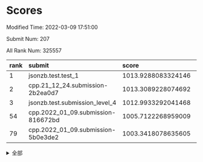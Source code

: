 # Scores

Modified Time: 2022-03-09 17:51:00

Submit Num: 207

All Rank Num: 325557

| rank |               submit               |       score        |       sigma        | pk_num |
| :--- | :--------------------------------- | :----------------- | :----------------- | :----- |
| 1    | jsonzb.test.test_1                 | 1013.9288083324146 | 0.81815939222383   | 6291   |
| 2    | cpp.21_12_24.submission-2b2ea0d7   | 1013.3089228074692 | 0.7938394867543356 | 6290   |
| 3    | jsonzb.test.submission_level_4     | 1012.9933292041468 | 0.758901579753839  | 6287   |
| 54   | cpp.2022_01_09.submission-816672bd | 1005.7122268959009 | 0.7177269514243261 | 6290   |
| 79   | cpp.2022_01_09.submission-5b0e3de2 | 1003.3418078635605 | 0.7088111078683128 | 6293   |


<details>
<summary>全部</summary>

| rank |                 submit                 |       score        |       sigma        | pk_num |
| :--- | :------------------------------------- | :----------------- | :----------------- | :----- |
| 1    | jsonzb.test.test_1                     | 1013.9288083324146 | 0.81815939222383   | 6291   |
| 2    | cpp.21_12_24.submission-2b2ea0d7       | 1013.3089228074692 | 0.7938394867543356 | 6290   |
| 3    | jsonzb.test.submission_level_4         | 1012.9933292041468 | 0.758901579753839  | 6287   |
| 4    | gobigger.level_3.submission_level_3_33 | 1012.5706627033171 | 0.774926610713422  | 6294   |
| 5    | gobigger.level_3.submission_level_3_2  | 1011.4992980695474 | 0.7893625937428304 | 6293   |
| 6    | gobigger.level_3.submission_level_3_27 | 1011.2025069819771 | 0.7601193842093262 | 6292   |
| 7    | gobigger.level_3.submission_level_3_5  | 1011.1359375860795 | 0.7673212620444394 | 6291   |
| 8    | gobigger.level_3.submission_level_3_7  | 1010.9409382942816 | 0.7768056870169225 | 6290   |
| 9    | gobigger.level_3.submission_level_3_10 | 1010.6737121930945 | 0.758938292794943  | 6292   |
| 10   | gobigger.level_3.submission_level_3_14 | 1010.5614290465487 | 0.7500750760919577 | 6290   |
| 11   | gobigger.level_3.submission_level_3_28 | 1010.5454911169508 | 0.7763906063386654 | 6287   |
| 12   | gobigger.level_3.submission_level_3_8  | 1010.5398848204471 | 0.7444114365745799 | 6287   |
| 13   | gobigger.level_3.submission_level_3_11 | 1010.4966604506216 | 0.7541936890225196 | 6292   |
| 14   | gobigger.level_3.submission_level_3_0  | 1010.4813752505746 | 0.7617028769892056 | 6298   |
| 15   | gobigger.level_3.submission_level_3_17 | 1010.4519984253747 | 0.7480327574133535 | 6293   |
| 16   | gobigger.level_3.submission_level_3_49 | 1010.4306123574381 | 0.7524833933713502 | 6287   |
| 17   | gobigger.level_3.submission_level_3_25 | 1010.2730475057629 | 0.7439045540376135 | 6295   |
| 18   | gobigger.level_3.submission_level_3_46 | 1010.2270014469168 | 0.7704285457449965 | 6288   |
| 19   | gobigger.level_3.submission_level_3_43 | 1010.2102107658078 | 0.7466504977325479 | 6292   |
| 20   | gobigger.level_3.submission_level_3_37 | 1010.1719500797717 | 0.7428533680594842 | 6291   |
| 21   | gobigger.level_3.submission_level_3_1  | 1010.1663760211795 | 0.7767493311194611 | 6288   |
| 22   | gobigger.level_3.submission_level_3_44 | 1010.1426188389021 | 0.7751008330202611 | 6286   |
| 23   | gobigger.level_3.submission_level_3_20 | 1010.0439676801607 | 0.7844926703330464 | 6290   |
| 24   | gobigger.level_3.submission_level_3_41 | 1010.0331382030665 | 0.753594565081545  | 6292   |
| 25   | gobigger.level_3.submission_level_3_24 | 1010.0118479694556 | 0.7470867299610695 | 6286   |
| 26   | gobigger.level_3.submission_level_3_15 | 1009.9433866591665 | 0.7691083255576013 | 6293   |
| 27   | gobigger.level_3.submission_level_3_3  | 1009.869568304593  | 0.7494310948381046 | 6290   |
| 28   | gobigger.level_3.submission_level_3_26 | 1009.8431356365871 | 0.7853601246763383 | 6294   |
| 29   | gobigger.level_3.submission_level_3_36 | 1009.8309002107954 | 0.7508209710137796 | 6290   |
| 30   | gobigger.level_3.submission_level_3_35 | 1009.8302803320811 | 0.7715101381425349 | 6289   |
| 31   | gobigger.level_3.submission_level_3_40 | 1009.7839306141051 | 0.7616424256492597 | 6292   |
| 32   | gobigger.level_3.submission_level_3_42 | 1009.7666939012094 | 0.7657144391874051 | 6288   |
| 33   | gobigger.level_3.submission_level_3_6  | 1009.7264991251986 | 0.7564593404111492 | 6288   |
| 34   | gobigger.level_3.submission_level_3_16 | 1009.5828904282422 | 0.7610268478005651 | 6289   |
| 35   | gobigger.level_3.submission_level_3_21 | 1009.5437934594449 | 0.7560035028328288 | 6285   |
| 36   | gobigger.level_3.submission_level_3_48 | 1009.4953457629753 | 0.7440691186732269 | 6292   |
| 37   | gobigger.level_3.submission_level_3_19 | 1009.2581405460833 | 0.7624346217057044 | 6289   |
| 38   | gobigger.level_3.submission_level_3_22 | 1009.2541623501787 | 0.7871419162663184 | 6286   |
| 39   | gobigger.level_3.submission_level_3_30 | 1009.1006286582495 | 0.7591364459192227 | 6291   |
| 40   | gobigger.level_3.submission_level_3_39 | 1009.0617289776318 | 0.7444263797089187 | 6293   |
| 41   | gobigger.level_3.submission_level_3_29 | 1009.0234216264965 | 0.7613676065869024 | 6288   |
| 42   | gobigger.level_3.submission_level_3_9  | 1008.952414049866  | 0.7414752279876524 | 6288   |
| 43   | gobigger.level_3.submission_level_3_31 | 1008.9463938867362 | 0.7371381077560353 | 6293   |
| 44   | gobigger.level_3.submission_level_3_45 | 1008.8788756743467 | 0.737778431556817  | 6290   |
| 45   | gobigger.level_3.submission_level_3_34 | 1008.7866664463453 | 0.7260624932638531 | 6294   |
| 46   | gobigger.level_3.submission_level_3_47 | 1008.7861168312768 | 0.7304750651283446 | 6289   |
| 47   | gobigger.level_3.submission_level_3_12 | 1008.7683849471024 | 0.7380238217347909 | 6292   |
| 48   | gobigger.level_3.submission_level_3_13 | 1008.6429060692361 | 0.7432753082833943 | 6292   |
| 49   | gobigger.level_3.submission_level_3_23 | 1008.5147705142048 | 0.7526419700530181 | 6291   |
| 50   | gobigger.level_3.submission_level_3_18 | 1008.4504588603519 | 0.761945430138028  | 6295   |
| 51   | gobigger.level_3.submission_level_3_4  | 1008.4328894292283 | 0.7437727373149613 | 6290   |
| 52   | gobigger.level_3.submission_level_3_32 | 1008.1696298521478 | 0.7491876102079672 | 6294   |
| 53   | gobigger.level_3.submission_level_3_38 | 1008.1568666367865 | 0.7378601456328514 | 6291   |
| 54   | cpp.2022_01_09.submission-816672bd     | 1005.7122268959009 | 0.7177269514243261 | 6290   |
| 55   | gobigger.level_1.submission_level_1_46 | 1005.3666168082553 | 0.7132762725180649 | 6287   |
| 56   | gobigger.level_1.submission_level_1_37 | 1004.6865985038784 | 0.7267856579166121 | 6291   |
| 57   | gobigger.level_1.submission_level_1_49 | 1004.6259364696735 | 0.7285708788576226 | 6295   |
| 58   | gobigger.level_1.submission_level_1_29 | 1004.6087380624374 | 0.7118840885051666 | 6292   |
| 59   | gobigger.level_1.submission_level_1_4  | 1004.5929842239627 | 0.7191911127124274 | 6291   |
| 60   | gobigger.level_1.submission_level_1_10 | 1004.3751984960464 | 0.7196632144974433 | 6294   |
| 61   | gobigger.level_1.submission_level_1_12 | 1004.2224726222698 | 0.7094116244424494 | 6289   |
| 62   | gobigger.level_1.submission_level_1_20 | 1004.062768639745  | 0.719845732547264  | 6287   |
| 63   | gobigger.level_1.submission_level_1_24 | 1004.0565943333978 | 0.72768649530431   | 6289   |
| 64   | gobigger.level_1.submission_level_1_7  | 1003.9536225827821 | 0.7126660033146852 | 6294   |
| 65   | gobigger.level_1.submission_level_1_41 | 1003.9379608892591 | 0.727496626502126  | 6293   |
| 66   | gobigger.level_1.submission_level_1_45 | 1003.8635241920842 | 0.7067822505142757 | 6288   |
| 67   | gobigger.level_1.submission_level_1_39 | 1003.8295915934311 | 0.7203610029437474 | 6292   |
| 68   | gobigger.level_1.submission_level_1_18 | 1003.794713625041  | 0.7261432339536699 | 6295   |
| 69   | gobigger.level_1.submission_level_1_27 | 1003.7661872301493 | 0.7252665665644366 | 6290   |
| 70   | gobigger.level_1.submission_level_1_21 | 1003.7030620334267 | 0.7142243009941477 | 6289   |
| 71   | gobigger.level_1.submission_level_1_0  | 1003.6740860654928 | 0.7192885234108974 | 6291   |
| 72   | gobigger.level_1.submission_level_1_28 | 1003.6576025592781 | 0.7024063083188244 | 6296   |
| 73   | gobigger.level_1.submission_level_1_1  | 1003.6378267613428 | 0.7096094160705999 | 6288   |
| 74   | gobigger.level_1.submission_level_1_2  | 1003.6049412234241 | 0.715976482211615  | 6289   |
| 75   | gobigger.level_1.submission_level_1_36 | 1003.5995882281337 | 0.717251450844779  | 6286   |
| 76   | gobigger.level_1.submission_level_1_23 | 1003.517108353251  | 0.7093808471989582 | 6287   |
| 77   | gobigger.level_1.submission_level_1_5  | 1003.396084929139  | 0.7129042777453733 | 6291   |
| 78   | gobigger.level_1.submission_level_1_47 | 1003.3839430233946 | 0.7176794637859422 | 6291   |
| 79   | cpp.2022_01_09.submission-5b0e3de2     | 1003.3418078635605 | 0.7088111078683128 | 6293   |
| 80   | gobigger.level_1.submission_level_1_19 | 1003.3112927994165 | 0.7261697097264556 | 6293   |
| 81   | gobigger.level_1.submission_level_1_31 | 1003.2512014866098 | 0.7159990225737419 | 6295   |
| 82   | gobigger.level_1.submission_level_1_35 | 1003.2292466693727 | 0.7177399975895137 | 6294   |
| 83   | gobigger.level_1.submission_level_1_42 | 1003.2134041443857 | 0.7090509172156871 | 6293   |
| 84   | gobigger.level_1.submission_level_1_17 | 1003.2104176926472 | 0.7014739902778802 | 6294   |
| 85   | gobigger.level_1.submission_level_1_33 | 1003.1904740814437 | 0.7233954597859683 | 6294   |
| 86   | gobigger.level_1.submission_level_1_9  | 1003.1176293906439 | 0.7132037538503195 | 6290   |
| 87   | gobigger.level_1.submission_level_1_16 | 1003.0314247241271 | 0.7107212582382111 | 6291   |
| 88   | gobigger.level_1.submission_level_1_22 | 1002.9829514156455 | 0.7099487729338507 | 6294   |
| 89   | gobigger.level_1.submission_level_1_8  | 1002.9806230601273 | 0.7128211210436264 | 6292   |
| 90   | gobigger.level_1.submission_level_1_34 | 1002.9409576180819 | 0.708257367411303  | 6294   |
| 91   | gobigger.level_1.submission_level_1_32 | 1002.8660803796954 | 0.7107490233333897 | 6285   |
| 92   | gobigger.level_1.submission_level_1_43 | 1002.693444693339  | 0.7030982835396694 | 6283   |
| 93   | gobigger.level_1.submission_level_1_48 | 1002.68347938549   | 0.7119956609044464 | 6292   |
| 94   | gobigger.level_1.submission_level_1_25 | 1002.6723186800725 | 0.7124326880360576 | 6292   |
| 95   | gobigger.level_1.submission_level_1_3  | 1002.637948345988  | 0.7060274105830314 | 6286   |
| 96   | gobigger.level_1.submission_level_1_30 | 1002.6180886018435 | 0.7147643827463853 | 6292   |
| 97   | gobigger.level_1.submission_level_1_40 | 1002.5781437742031 | 0.7039276158868368 | 6286   |
| 98   | gobigger.level_1.submission_level_1_38 | 1002.5011977671425 | 0.7175051645881    | 6290   |
| 99   | gobigger.level_1.submission_level_1_15 | 1002.3923322757767 | 0.7076235493495685 | 6291   |
| 100  | gobigger.level_1.submission_level_1_14 | 1002.2463075543495 | 0.7106426387600587 | 6292   |
| 101  | gobigger.level_1.submission_level_1_13 | 1002.1500181965187 | 0.7042349900049155 | 6287   |
| 102  | gobigger.level_1.submission_level_1_44 | 1001.866813063892  | 0.7156762500048901 | 6291   |
| 103  | gobigger.level_1.submission_level_1_6  | 1001.8344707998215 | 0.7135996797331873 | 6295   |
| 104  | gobigger.level_1.submission_level_1_11 | 1001.6274906273824 | 0.7144874740163353 | 6294   |
| 105  | gobigger.level_1.submission_level_1_26 | 1001.4885767010863 | 0.714249115019331  | 6286   |
| 106  | gobigger.random.submission_random_28   | 998.5179800791267  | 0.7075847553150845 | 6297   |
| 107  | gobigger.random.submission_random_1    | 997.2229917709909  | 0.7106688634626535 | 6291   |
| 108  | gobigger.random.submission_random_46   | 997.1468842985412  | 0.7058056211382563 | 6294   |
| 109  | gobigger.random.submission_random_5    | 997.0602442245879  | 0.7095105458296731 | 6290   |
| 110  | gobigger.random.submission_random_8    | 996.82599904305    | 0.699851860471052  | 6291   |
| 111  | gobigger.random.submission_random_29   | 996.7781554087145  | 0.7048231406820477 | 6291   |
| 112  | gobigger.random.submission_random_39   | 996.7348828294437  | 0.7032555766808184 | 6289   |
| 113  | gobigger.random.submission_random_9    | 996.7097855802682  | 0.716341909532179  | 6291   |
| 114  | gobigger.random.submission_random_23   | 996.6602417467134  | 0.6997884889323853 | 6287   |
| 115  | gobigger.random.submission_random_17   | 996.6374791354219  | 0.7083853700187779 | 6290   |
| 116  | gobigger.random.submission_random_19   | 996.558626861323   | 0.71155334174168   | 6290   |
| 117  | gobigger.random.submission_random_20   | 996.5338526425702  | 0.7027008608997004 | 6290   |
| 118  | gobigger.random.submission_random_12   | 996.5003386855391  | 0.7086360815251158 | 6294   |
| 119  | gobigger.random.submission_random_32   | 996.4931977356099  | 0.7015674513319412 | 6295   |
| 120  | gobigger.random.submission_random_25   | 996.420943893053   | 0.7106383881379632 | 6293   |
| 121  | gobigger.random.submission_random_16   | 996.4194368741548  | 0.7017319495713711 | 6297   |
| 122  | gobigger.random.submission_random_31   | 996.3513533451617  | 0.714815473035236  | 6291   |
| 123  | gobigger.random.submission_random_7    | 996.3291739580569  | 0.7129413231755835 | 6291   |
| 124  | gobigger.random.submission_random_42   | 996.2782758990537  | 0.6923274705056968 | 6289   |
| 125  | gobigger.random.submission_random_14   | 996.2666132052107  | 0.7257672373635607 | 6294   |
| 126  | gobigger.random.submission_random_0    | 996.2634377768203  | 0.7225834203874754 | 6295   |
| 127  | gobigger.random.submission_random_36   | 996.2372541212416  | 0.7205660041533738 | 6289   |
| 128  | gobigger.random.submission_random_44   | 996.1873771885262  | 0.7073399039650701 | 6289   |
| 129  | gobigger.random.submission_random_13   | 996.1469873391209  | 0.7057103401751903 | 6293   |
| 130  | gobigger.random.submission_random_30   | 996.0785311965727  | 0.705336682820092  | 6290   |
| 131  | gobigger.random.submission_random_43   | 996.0068018987574  | 0.7232316233704238 | 6291   |
| 132  | gobigger.random.submission_random_15   | 995.9809389021731  | 0.7159713915484107 | 6291   |
| 133  | gobigger.random.submission_random_4    | 995.9754199507594  | 0.709066834423041  | 6287   |
| 134  | gobigger.random.submission_random_18   | 995.9728686238633  | 0.7197552590037002 | 6291   |
| 135  | gobigger.random.submission_random_22   | 995.9689590256999  | 0.7055935284118746 | 6291   |
| 136  | gobigger.random.submission_random_26   | 995.854091516253   | 0.7144563167240318 | 6294   |
| 137  | gobigger.random.submission_random_45   | 995.844649419852   | 0.7026349222030869 | 6295   |
| 138  | gobigger.random.submission_random_11   | 995.8136203649269  | 0.7286508869157424 | 6293   |
| 139  | gobigger.random.submission_random_41   | 995.7348833647588  | 0.6999640267472554 | 6292   |
| 140  | gobigger.random.submission_random_27   | 995.7246891949719  | 0.727687934159923  | 6290   |
| 141  | gobigger.random.submission_random_40   | 995.664112216846   | 0.7115464550638093 | 6285   |
| 142  | gobigger.random.submission_random_24   | 995.6010830399414  | 0.7321348181903767 | 6287   |
| 143  | gobigger.random.submission_random_47   | 995.5436072171154  | 0.7015705620604409 | 6287   |
| 144  | gobigger.random.submission_random_35   | 995.4748564263247  | 0.7124369063581376 | 6294   |
| 145  | gobigger.random.submission_random_6    | 995.4619413218235  | 0.7219022351181739 | 6291   |
| 146  | gobigger.random.submission_random_21   | 995.4333535614206  | 0.7138241464285026 | 6290   |
| 147  | gobigger.random.submission_random_48   | 995.2618226738323  | 0.7042841163313243 | 6295   |
| 148  | gobigger.random.submission_random_10   | 995.2573539236065  | 0.7027300962442142 | 6290   |
| 149  | gobigger.random.submission_random_33   | 994.9783300591754  | 0.7282292373120987 | 6293   |
| 150  | gobigger.random.submission_random_49   | 994.950985001698   | 0.7056270608348632 | 6288   |
| 151  | gobigger.random.submission_random_2    | 994.9314861644964  | 0.7088739846101889 | 6291   |
| 152  | gobigger.random.submission_random_34   | 994.9241311349342  | 0.7050668841759625 | 6289   |
| 153  | gobigger.random.submission_random_38   | 994.8840857294151  | 0.7159512614227413 | 6291   |
| 154  | gobigger.level_2.submission_level_2_45 | 994.7663403942951  | 0.7388955299145272 | 6286   |
| 155  | gobigger.random.submission_random_37   | 994.6576277529803  | 0.7259226459932209 | 6292   |
| 156  | gobigger.random.submission_random_3    | 994.3758560590729  | 0.7303110649527617 | 6294   |
| 157  | gobigger.level_2.submission_level_2_10 | 994.2593675358219  | 0.7267280109995253 | 6292   |
| 158  | gobigger.level_2.submission_level_2_49 | 994.229037419177   | 0.7292072806319541 | 6295   |
| 159  | gobigger.level_2.submission_level_2_26 | 993.9026686010997  | 0.7271509780809711 | 6290   |
| 160  | gobigger.level_2.submission_level_2_9  | 993.7096787179172  | 0.7272765565359834 | 6292   |
| 161  | gobigger.level_2.submission_level_2_19 | 993.5127888238953  | 0.7290903954117356 | 6292   |
| 162  | gobigger.level_2.submission_level_2_41 | 993.3872005337645  | 0.7306417884819305 | 6289   |
| 163  | gobigger.level_2.submission_level_2_31 | 993.352783701593   | 0.718630512597116  | 6295   |
| 164  | gobigger.level_2.submission_level_2_32 | 993.3425918413744  | 0.7745133159448483 | 6290   |
| 165  | gobigger.level_2.submission_level_2_48 | 993.1949083715657  | 0.7424749999339785 | 6294   |
| 166  | gobigger.level_2.submission_level_2_18 | 993.1588079125703  | 0.7360961221217367 | 6292   |
| 167  | gobigger.level_2.submission_level_2_7  | 993.073906446749   | 0.7272745958212211 | 6292   |
| 168  | gobigger.level_2.submission_level_2_14 | 992.9706570566693  | 0.7380302517701628 | 6297   |
| 169  | gobigger.level_2.submission_level_2_13 | 992.9702721635516  | 0.7335412438530335 | 6293   |
| 170  | gobigger.level_2.submission_level_2_30 | 992.9612589217882  | 0.7505028446851156 | 6288   |
| 171  | gobigger.level_2.submission_level_2_29 | 992.7971523512961  | 0.7459223820488595 | 6294   |
| 172  | gobigger.level_2.submission_level_2_3  | 992.6813126742546  | 0.7430610514785804 | 6294   |
| 173  | gobigger.level_2.submission_level_2_34 | 992.5937212073442  | 0.7392732309644687 | 6294   |
| 174  | gobigger.level_2.submission_level_2_22 | 992.5651767404403  | 0.7210433476259902 | 6291   |
| 175  | gobigger.level_2.submission_level_2_2  | 992.3700650753375  | 0.7424768022925587 | 6292   |
| 176  | gobigger.level_2.submission_level_2_12 | 992.3008683379794  | 0.7524381981578773 | 6286   |
| 177  | gobigger.level_2.submission_level_2_27 | 992.1599752322509  | 0.7499352096838356 | 6291   |
| 178  | gobigger.level_2.submission_level_2_20 | 992.1466925743292  | 0.7477646674414393 | 6290   |
| 179  | gobigger.level_2.submission_level_2_47 | 992.144591722716   | 0.7485493357925533 | 6286   |
| 180  | gobigger.level_2.submission_level_2_44 | 992.1410499669611  | 0.7445917768288551 | 6286   |
| 181  | gobigger.level_2.submission_level_2_28 | 992.0757108008859  | 0.7322633415043065 | 6292   |
| 182  | gobigger.level_2.submission_level_2_8  | 991.8659004771955  | 0.7615969853328629 | 6291   |
| 183  | gobigger.level_2.submission_level_2_36 | 991.8651998934444  | 0.7523508667992823 | 6291   |
| 184  | gobigger.level_2.submission_level_2_1  | 991.8375355989111  | 0.752424162180604  | 6288   |
| 185  | gobigger.level_2.submission_level_2_0  | 991.8164222507404  | 0.7454720359283143 | 6288   |
| 186  | gobigger.level_2.submission_level_2_21 | 991.698421075906   | 0.7480988199241912 | 6294   |
| 187  | gobigger.level_2.submission_level_2_46 | 991.606447367209   | 0.7404319356954783 | 6290   |
| 188  | gobigger.level_2.submission_level_2_5  | 991.5463701394062  | 0.7719614555208918 | 6291   |
| 189  | gobigger.level_2.submission_level_2_43 | 991.4517590477501  | 0.7425691465951201 | 6288   |
| 190  | gobigger.level_2.submission_level_2_24 | 991.4128598531798  | 0.7558409982661337 | 6294   |
| 191  | gobigger.level_2.submission_level_2_33 | 991.3743405848275  | 0.7371203662108862 | 6292   |
| 192  | gobigger.level_2.submission_level_2_40 | 991.365515004565   | 0.7481752801486741 | 6292   |
| 193  | gobigger.level_2.submission_level_2_38 | 991.2958581051008  | 0.7395839496773615 | 6290   |
| 194  | gobigger.level_2.submission_level_2_17 | 991.2827378378524  | 0.7516545601953512 | 6290   |
| 195  | gobigger.level_2.submission_level_2_23 | 991.2807158173007  | 0.7448177053536361 | 6294   |
| 196  | gobigger.level_2.submission_level_2_11 | 991.2378549712066  | 0.7607081286650849 | 6293   |
| 197  | gobigger.level_2.submission_level_2_4  | 991.1345660613504  | 0.7380241408291885 | 6292   |
| 198  | gobigger.level_2.submission_level_2_42 | 991.0990362651221  | 0.7603917593300975 | 6289   |
| 199  | gobigger.level_2.submission_level_2_37 | 991.0426744283509  | 0.7441552752032774 | 6290   |
| 200  | gobigger.level_2.submission_level_2_39 | 991.0089286531752  | 0.7552818790681055 | 6291   |
| 201  | gobigger.level_2.submission_level_2_6  | 990.8814625040802  | 0.7595557735401807 | 6290   |
| 202  | gobigger.level_2.submission_level_2_15 | 990.8010445633876  | 0.7491500725081331 | 6290   |
| 203  | gobigger.level_2.submission_level_2_35 | 990.7768224782194  | 0.7473771617667574 | 6291   |
| 204  | gobigger.level_2.submission_level_2_16 | 990.7470609847561  | 0.7524838468062024 | 6294   |
| 205  | gobigger.level_2.submission_level_2_25 | 990.7196482767052  | 0.7612951290188628 | 6297   |
| 206  | gobigger.none.submission_none_0        | 978.7047964783802  | 1.2139759755361204 | 6294   |
| 207  | gobigger.none.submission_none_1        | 976.8051946544507  | 1.4157200608988771 | 6289   |

</details>